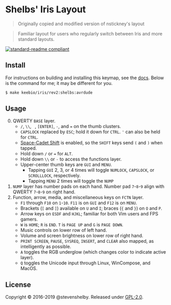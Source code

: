 # Shelbs' Iris Layout

 > Originally copied and modified version of nstickney's layout
 
 > Familiar layout for users who regularly switch between Iris and more standard layouts.

[![standard-readme compliant](https://img.shields.io/badge/readme%20style-standard-brightgreen.svg)](https://github.com/RichardLitt/standard-readme)

## Install

For instructions on building and installing this keymap, see the [docs](https://docs.qmk.fm/#/getting_started_make_guide). Below is the command for me; it may be different for you.

```sh
$ make keebio/iris/rev2:shelbs:avrdude
```

## Usage

0. QWERTY `BASE` layer.
	* `/`, `\\`, ` `, `[ENTER]`, `-`, and `=` on the thumb clusters.
	* `CAPSLOCK` replaced by `ESC`; hold it down for `CTRL`. `'` can also be held for `CTRL`.
	* [Space-Cadet Shift](/docs/docs/feature_space_cadet_shift.md) is enabled, so the `SHIFT` keys send `(` and `)` when tapped.
	* Hold down `/` or `=` for `ALT`.
	* Hold down `\\` or `-` to access the functions layer.
	* Upper-center thumb keys are `GUI` and `MENU`.
		* Tapping `GUI` 2, 3, or 4 times will toggle `NUMLOCK`, `CAPSLOCK`, or `SCROLLLOCK`, respectively.
		* Tapping `MENU` 2 times will toggle the `NUMP`
0. `NUMP` layer has number pads on each hand. Number pad `7`-`8`-`9` align with QWERTY `7`-`8`-`9` on right hand.
0. Function, arrow, media, and miscellaneous keys on `FCTN` layer.
	* `F1` through `F10` on `1`-`10`. `F11` is on `GUI` and `F12` is on `MENU`.
	* Brackets (`[` and `]`) available on `U` and `I`; braces (`{` and `}`) on `O` and `P`.
	* Arrow keys on `ESDF` and `HJKL`; familiar for both Vim users and FPS gamers.
	* `W` is `HOME`; `R` is `END`. `T` is `PAGE UP` and `G` is `PAGE DOWN`.
	* Music controls on lower row of left hand.
	* Volume and screen brightness on lower row of right hand.
	* `PRINT SCREEN`, `PAUSE`, `SYSREQ`, `INSERT`, and `CLEAR` also mapped, as intelligently as possible.
	* `A` toggles the RGB underglow (which changes color to indicate active layer).
	* `Q` toggles the Unicode input through Linux, WinCompose, and MacOS.


## License

Copyright &copy; 2016-2019 @stevenshelby. Released under [GPL-2.0](/LICENSE).
